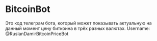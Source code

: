 # BitcoinBot
Это код телеграм бота, который может показывать актуальную на данный момент цену биткоина в трёх разных валютах.
Username: @RuslanDamirBitcoinPriceBot
